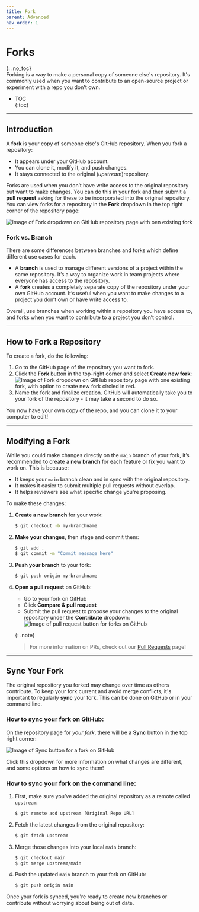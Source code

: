 ```yaml
---
title: Fork
parent: Advanced
nav_order: 1
---
```


# Forks  
{: .no_toc}  
Forking is a way to make a personal copy of someone else's repository. It's commonly used when you want to contribute to an open-source project or experiment with a repo you don't own.

- TOC  
{:toc}

---

## Introduction

A **fork** is your copy of someone else's GitHub repository. When you fork a repository:

- It appears under your GitHub account.
- You can clone it, modify it, and push changes.
- It stays connected to the original (*upstream*)repository.

Forks are used when you don’t have write access to the original repository but want to make changes. You can do this in your fork and then submit a **pull request** asking for these to be incorporated into the original repository. You can view forks for a repository in the **Fork** dropdown in the top right corner of the repository page:

![Image of Fork dropdown on GitHub repository page with oen existing fork](/guide-to-git/assets/images/forks.png)

### Fork vs. Branch
There are some differences between branches and forks which define different use cases for each.
- A **branch** is used to manage different versions of a project within the same repository. It’s a way to organize work in team projects where everyone has access to the repository.
- A **fork** creates a completely separate copy of the repository under your own GitHub account. It’s useful when you want to make changes to a project you don’t own or have write access to.

Overall, use branches when working within a repository you have access to, and forks when you want to contribute to a project you don’t control.

---

## How to Fork a Repository
To create a fork, do the following:
1. Go to the GitHub page of the repository you want to fork.
2. Click the **Fork** button in the top-right corner and select **Create new fork**:
    ![Image of Fork dropdown on GitHub repository page with one existing fork, with option to create new fork circled in red.](/guide-to-git/assets/images/create-fork.png)
3. Name the fork and finalize creation. GitHub will automatically take you to your fork of the repository - it may take a second to do so.

You now have your own copy of the repo, and you can clone it to your computer to edit!

---

## Modifying a Fork
While you could make changes directly on the `main` branch of your fork, it’s recommended to create a **new branch** for each feature or fix you want to work on. This is because:

- It keeps your `main` branch clean and in sync with the original repository.
- It makes it easier to submit multiple pull requests without overlap.
- It helps reviewers see what specific change you're proposing.

To make these changes:
1. **Create a new branch** for your work:
    ```bash
    $ git checkout -b my-branchname
    ```
2. **Make your changes**, then stage and commit them:
    ```bash
    $ git add .
    $ git commit -m "Commit message here"
    ```
3. **Push your branch** to your fork:
    ```bash
    $ git push origin my-branchname
    ```
4. **Open a pull request** on GitHub:
   - Go to your fork on GitHub
   - Click **Compare & pull request**
   - Submit the pull request to propose your changes to the original repository under the **Contribute** dropdown:
       ![Image of pull request button for forks on GitHub](/guide-to-git/assets/images/pull-request.png)

   {: .note}
   > For more information on PRs, check out our [Pull Requests](https://sophia-nunez.github.io/guide-to-git/docs/advanced/pull-request.html) page!

---

## Sync Your Fork
The original repository you forked may change over time as others contribute. To keep your fork current and avoid merge conflicts, it's important to regularly **sync** your fork. This can be done on GitHub or in your command line.

### How to sync your fork on GitHub:
On the repository page for *your fork*, there will be a **Sync** button in the top right corner:

![Image of Sync button for a fork on GitHub](/guide-to-git/assets/images/sync-fork.png)

Click this dropdown for more information on what changes are different, and some options on how to sync them!

### How to sync your fork on the command line:
1. First, make sure you’ve added the original repository as a remote called `upstream`:
    ```bash
    $ git remote add upstream [Original Repo URL]
    ```
2. Fetch the latest changes from the original repository:

    ```bash
    $ git fetch upstream
    ```
3. Merge those changes into your local `main` branch:

    ```bash
    $ git checkout main
    $ git merge upstream/main
    ```
4. Push the updated `main` branch to your fork on GitHub:

    ```bash
    $ git push origin main
    ```

Once your fork is synced, you're ready to create new branches or contribute without worrying about being out of date.